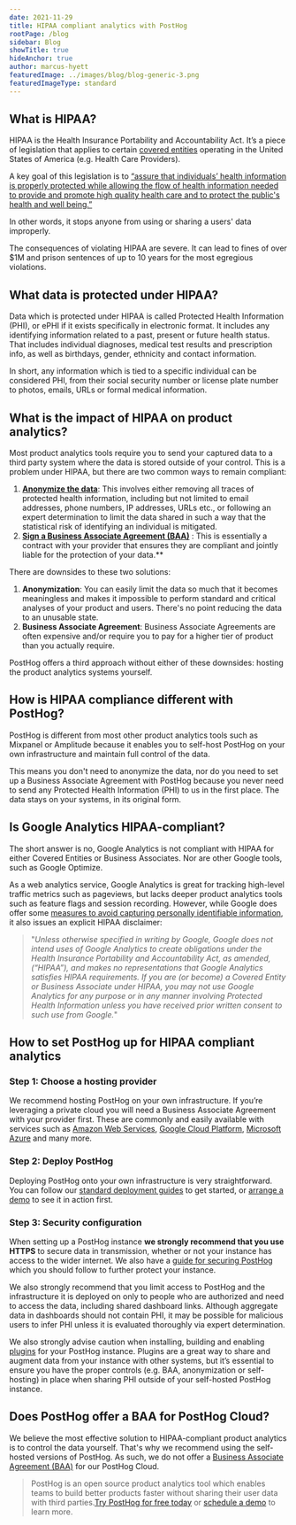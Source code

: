 ```yaml
---
date: 2021-11-29
title: HIPAA compliant analytics with PostHog
rootPage: /blog
sidebar: Blog
showTitle: true
hideAnchor: true
author: marcus-hyett
featuredImage: ../images/blog/blog-generic-3.png
featuredImageType: standard
---
```


## What is HIPAA?

HIPAA is the Health Insurance Portability and Accountability Act. It’s a piece of legislation that applies to certain [covered entities](https://www.hhs.gov/hipaa/for-professionals/covered-entities/index.html) operating in the United States of America (e.g. Health Care Providers).

A key goal of this legislation is to [“assure that individuals’ health information is properly protected while allowing the flow of health information needed to provide and promote high quality health care and to protect the public's health and well being.”](https://www.hhs.gov/hipaa/for-professionals/privacy/laws-regulations/index.html) 

In other words, it stops anyone from using or sharing a users' data improperly.

The consequences of violating HIPAA are severe. It can lead to fines of over $1M and prison sentences of up to 10 years for the most egregious violations.

## What data is protected under HIPAA?

Data which is protected under HIPAA is called Protected Health Information (PHI), or ePHI if it exists specifically in electronic format. It includes any identifying information related to a past, present or future health status. That includes individual diagnoses, medical test results and prescription info, as well as birthdays, gender, ethnicity and contact information.

In short, any information which is tied to a specific individual can be considered PHI, from their social security number or license plate number to photos, emails, URLs or formal medical information. 

## What is the impact of HIPAA on product analytics?

Most product analytics tools require you to send your captured data to a third party system where the data is stored outside of your control. This is a problem under HIPAA, but there are two common ways to remain compliant:

1. [**Anonymize the data**](https://www.hhs.gov/hipaa/for-professionals/privacy/special-topics/de-identification/index.html#standard): This involves either removing all traces of protected health information, including but not limited to email addresses, phone numbers, IP addresses, URLs etc., or following an expert determination to limit the data shared in such a way that the statistical risk of identifying an individual is mitigated.
2. **[Sign a Business Associate Agreement (BAA)](https://www.hhs.gov/hipaa/for-professionals/covered-entities/sample-business-associate-agreement-provisions/index.html)** : This is essentially a contract with your provider that ensures they are compliant and jointly liable for the protection of your data.**

There are downsides to these two solutions:

1. **Anonymization**: You can easily limit the data so much that it becomes meaningless and makes it impossible to perform standard and critical analyses of your product and users. There's no point reducing the data to an unusable state. 
2. **Business Associate Agreement**: Business Associate Agreements are often expensive and/or require you to pay for a higher tier of product than you actually require.

PostHog offers a third approach without either of these downsides: hosting the product analytics systems yourself.

## How is HIPAA compliance different with PostHog?

PostHog is different from most other product analytics tools such as Mixpanel or Amplitude because it enables you to self-host PostHog on your own infrastructure and maintain full control of the data. 

This means you don't need to anonymize the data, nor do you need to set up a Business Associate Agreement with PostHog because you never need to send any Protected Health Information (PHI) to us in the first place. The data stays on your systems, in its original form. 

## Is Google Analytics HIPAA-compliant?

The short answer is no, Google Analytics is not compliant with HIPAA for either Covered Entities or Business Associates. Nor are other Google tools, such as Google Optimize. 

As a web analytics service, Google Analytics is great for tracking high-level traffic metrics such as pageviews, but lacks deeper product analytics tools such as feature flags and session recording. However, while Google does offer some [measures to avoid capturing personally identifiable information](https://support.google.com/analytics/answer/6366371#zippy=%2Cin-this-article), it also issues an explicit HIPAA disclaimer:

> "_Unless otherwise specified in writing by Google, Google does not intend uses of Google Analytics to create obligations under the Health Insurance Portability and Accountability Act, as amended, (“HIPAA”), and makes no representations that Google Analytics satisfies HIPAA requirements. If you are (or become) a Covered Entity or Business Associate under HIPAA, you may not use Google Analytics for any purpose or in any manner involving Protected Health Information unless you have received prior written consent to such use from Google._"


## How to set PostHog up for HIPAA compliant analytics

### Step 1: Choose a hosting provider

We recommend hosting PostHog on your own infrastructure. If you’re leveraging a private cloud you will need a Business Associate Agreement with your provider first. These are commonly and easily available with services such as [Amazon Web Services](https://aws.amazon.com/compliance/hipaa-compliance/), [Google Cloud Platform](https://cloud.google.com/security/compliance/hipaa), [Microsoft Azure](https://docs.microsoft.com/en-us/azure/compliance/offerings/offering-hipaa-us) and many more.


### Step 2: Deploy PostHog

Deploying PostHog onto your own infrastructure is very straightforward. You can follow our [standard deployment guides](https://posthog.com/docs/self-host) to get started, or [arrange a demo](https://posthog.com/book-a-demo) to see it in action first.


### Step 3: Security configuration

When setting up a PostHog instance **we strongly recommend that you use HTTPS** to secure data in transmission, whether or not your instance has access to the wider internet. We also have a [guide for securing PostHog](https://posthog.com/docs/self-host/configure/securing-posthog) which you should follow to further protect your instance.

We also strongly recommend that you limit access to PostHog and the infrastructure it is deployed on only to people who are authorized and need to access the data, including shared dashboard links. Although aggregate data in dashboards should not contain PHI, it may be possible for malicious users to infer PHI unless it is evaluated thoroughly via expert determination.

We also strongly advise caution when installing, building and enabling [plugins](https://posthog.com/docs/user-guides/plugins) for your PostHog instance. Plugins are a great way to share and augment data from your instance with other systems, but it’s essential to ensure you have the proper controls (e.g. BAA, anonymization or self-hosting) in place when sharing PHI outside of your self-hosted PostHog instance.

## Does PostHog offer a BAA for PostHog Cloud?

We believe the most effective solution to HIPAA-compliant product analytics is to control the data yourself. That's why we recommend using the self-hosted versions of PostHog. As such, we do not offer a [Business Associate Agreement (BAA)](https://www.hhs.gov/hipaa/for-professionals/covered-entities/sample-business-associate-agreement-provisions/index.html) for our PostHog Cloud.
  
> PostHog is an open source product analytics tool which enables teams to build better products faster without sharing their user data with third parties.[Try PostHog for free today](https://posthog.com/signup) or [schedule a demo](https://posthog.com/book-a-demo) to learn more.
